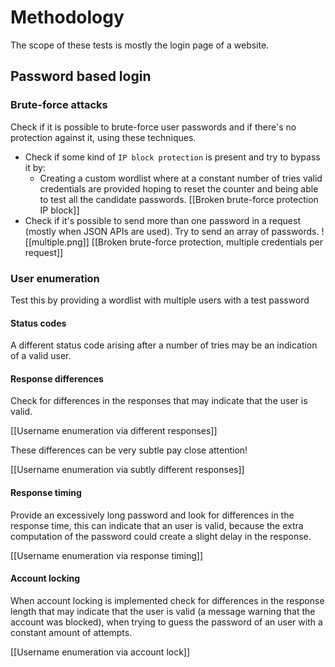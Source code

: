 # Methodology

The scope of these tests is mostly the login page of a website.

## Password based login

### Brute-force attacks

Check if it is possible to brute-force user passwords and if there's no protection against it, using these techniques.

- Check if some kind of `IP block protection` is present and try to bypass it by:
	- Creating a custom wordlist where at a constant number of tries valid credentials are provided hoping to reset the counter and being able to test all the candidate passwords.
	[[Broken brute-force protection IP block]]
- Check if it's possible to send more than one password in a request (mostly when JSON APIs are used). Try to send an array of passwords.
	![[multiple.png]]
[[Broken brute-force protection, multiple credentials per request]]


### User enumeration

Test this by providing a wordlist with multiple users with a test password

#### Status codes

A different status code arising after a number of tries may be an indication of a valid user.

#### Response differences

Check for differences in the responses that may indicate that the user is valid.

[[Username enumeration via different responses]]

These differences can be very subtle pay close attention!

[[Username enumeration via subtly different responses]]

#### Response timing

Provide an excessively long password and look for differences in the response time, this can indicate that an user is valid, because the extra computation of the password could create a slight delay in the response.

[[Username enumeration via response timing]]

#### Account locking

When account locking is implemented check for differences in the response length that may indicate that the user is valid (a message warning that the account was blocked), when trying to guess the password of an user with a constant amount of attempts.

[[Username enumeration via account lock]]

